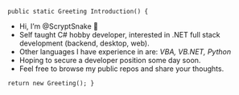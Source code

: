 <code>public static Greeting Introduction()
{</code>
 - Hi, I’m @ScryptSnake 🐍
- Self taught C# hobby developer, interested in .NET full stack development (backend, desktop, web).
- Other languages I have experience in are:  *VBA, VB.NET, Python*
- Hoping to secure a developer position some day soon.
- Feel free to browse my public repos and share your thoughts.

<code>return new Greeting();
}</code>

